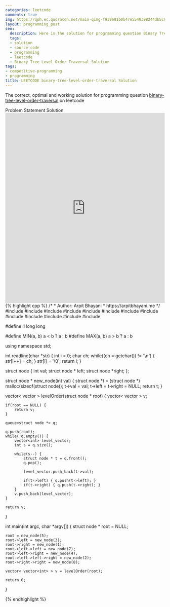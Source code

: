 ```yaml
---
categories: leetcode
comments: true
img: https://qph.ec.quoracdn.net/main-qimg-f939681b0b47e5540398244db5c8966f?convert_to_webp=true
layout: programming_post
seo:
  description: Here is the solution for programming question Binary Tree Level Order Traversal on leetcode
  tags:
  - solution
  - source code
  - programming
  - leetcode
  - Binary Tree Level Order Traversal Solution
tags:
- competitive-programming
- programming
title: LEETCODE binary-tree-level-order-traversal Solution
---
```

The correct, optimal and working solution for programming question [binary-tree-level-order-traversal](https://leetcode.com/problems/binary-tree-level-order-traversal/) on leetcode

<div class="ui secondary pointing large menu">
  <a class="grey item" data-tab="problem-statement">
    Problem Statement
  </a>
  <a class="active item grey" data-tab="solution">
    Solution
  </a>
</div>
<div class="ui bottom attached tab" data-tab="problem-statement">
    <iframe src="https://leetcode.com/problems/binary-tree-level-order-traversal/" width="100%" height="600px" style="overflow: scroll; border: none;"></iframe>
</div>
<div class="ui bottom attached active tab" data-tab="solution">
{% highlight cpp %}
/*
 *  Author: Arpit Bhayani
 *  https://arpitbhayani.me
 */
#include <cmath>
#include <cstdio>
#include <cstdlib>
#include <climits>
#include <deque>
#include <iostream>
#include <list>
#include <limits>
#include <map>
#include <queue>
#include <set>
#include <stack>
#include <vector>

#define ll long long

#define MIN(a, b) a < b ? a : b
#define MAX(a, b) a > b ? a : b

using namespace std;

int readline(char *str) {
    int i = 0;
    char ch;
    while((ch = getchar()) != '\n') {
        str[i++] = ch;
    }
    str[i] = '\0';
    return i;
}

struct node {
    int val;
    struct node * left;
    struct node *right;
};


struct node * new_node(int val) {
    struct node *t = (struct node *) malloc(sizeof(struct node));
    t->val = val;
    t->left = t->right = NULL;
    return t;
}

vector< vector<int> > levelOrder(struct node * root) {
    vector< vector<int> > v;

    if(root == NULL) {
        return v;
    }

    queue<struct node *> q;

    q.push(root);
    while(!q.empty()) {
        vector<int> level_vector;
        int s = q.size();

        while(s--) {
            struct node * t = q.front();
            q.pop();

            level_vector.push_back(t->val);

            if(t->left) { q.push(t->left); }
            if(t->right) { q.push(t->right); }
        }
        v.push_back(level_vector);
    }

    return v;
}

int main(int argc, char *argv[]) {
    struct node * root = NULL;

    root = new_node(5);
    root->left = new_node(3);
    root->right = new_node(1);
    root->left->left = new_node(7);
    root->left->right = new_node(4);
    root->left->left->right = new_node(2);
    root->right->right = new_node(8);

    vector< vector<int> > v = levelOrder(root);

    return 0;
}

{% endhighlight %}
</div>
